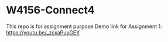 # W4156-Connect4
This repo is for assignment purpose
Demo link for Assignment 1: https://youtu.be/_zcxaPuyGEY
